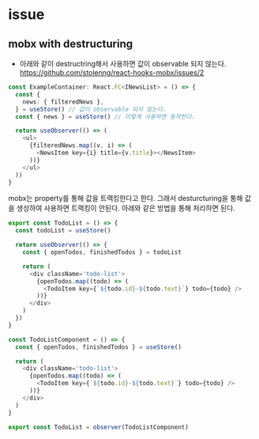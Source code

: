 # issue

## mobx with destructuring

- 아래와 같이 destructring해서 사용하면 값이 observable 되지 않는다.
  https://github.com/stolenng/react-hooks-mobx/issues/2

```typescript
const ExampleContainer: React.FC<INewsList> = () => {
  const {
    news: { filteredNews },
  } = useStore() // 값이 observable 되지 않는다.
  const { news } = useStore() // 이렇게 사용하면 동작한다.

  return useObserver(() => (
    <ul>
      {filteredNews.map((v, i) => (
        <NewsItem key={i} title={v.title}></NewsItem>
      ))}
    </ul>
  ))
}
```

mobx는 property를 통해 값을 트랙킹한다고 한다. 그래서 desturcturing을 통해 값을 생성하여 사용하면 트랙킹이 안된다. 아래와 같은 방법을 통해 처리하면 된다.

```typescript
export const TodoList = () => {
  const todoList = useStore()

  return useObserver(() => {
    const { openTodos, finishedTodos } = todoList

    return (
      <div className='todo-list'>
        {openTodos.map((todo) => (
          <TodoItem key={`${todo.id}-${todo.text}`} todo={todo} />
        ))}
      </div>
    )
  })
}
```

```typescript
const TodoListComponent = () => {
  const { openTodos, finishedTodos } = useStore()

  return (
    <div className='todo-list'>
      {openTodos.map((todo) => (
        <TodoItem key={`${todo.id}-${todo.text}`} todo={todo} />
      ))}
    </div>
  )
}

export const TodoList = observer(TodoListComponent)
```
